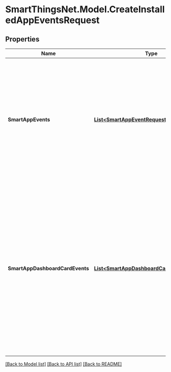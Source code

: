 # SmartThingsNet.Model.CreateInstalledAppEventsRequest
## Properties

Name | Type | Description | Notes
------------ | ------------- | ------------- | -------------
**SmartAppEvents** | [**List&lt;SmartAppEventRequest&gt;**](SmartAppEventRequest.md) | An array of smartapp events used to trigger client behavior in loaded web plugin detail pages.  Events will be delivered to JavaScript event handler of all active client processes related to parameterized installed app.  | [optional] 
**SmartAppDashboardCardEvents** | [**List&lt;SmartAppDashboardCardEventRequest&gt;**](SmartAppDashboardCardEventRequest.md) | An array of smartapp dashboard card events used to trigger client behavior for dashboard cards. Dashboard card events are directives to a SmartThings client to take actions in relation to lifecycle changes to a specific dashboard card.  These events are not delivered to the web plugin event handler.  | [optional] 

[[Back to Model list]](../README.md#documentation-for-models) [[Back to API list]](../README.md#documentation-for-api-endpoints) [[Back to README]](../README.md)

